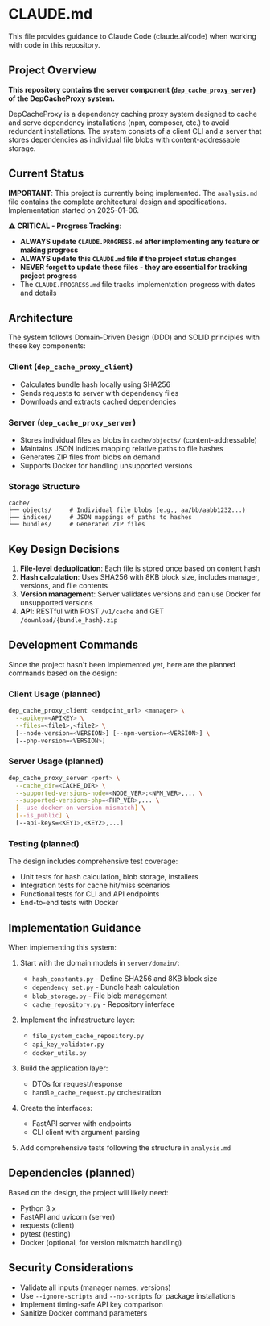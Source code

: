 # CLAUDE.md

This file provides guidance to Claude Code (claude.ai/code) when working with code in this repository.

## Project Overview

**This repository contains the server component (`dep_cache_proxy_server`) of the DepCacheProxy system.**

DepCacheProxy is a dependency caching proxy system designed to cache and serve dependency installations (npm, composer, etc.) to avoid redundant installations. The system consists of a client CLI and a server that stores dependencies as individual file blobs with content-addressable storage.

## Current Status

**IMPORTANT**: This project is currently being implemented. The `analysis.md` file contains the complete architectural design and specifications. Implementation started on 2025-01-06.

**⚠️ CRITICAL - Progress Tracking**: 
- **ALWAYS update `CLAUDE.PROGRESS.md` after implementing any feature or making progress**
- **ALWAYS update this `CLAUDE.md` file if the project status changes**
- **NEVER forget to update these files - they are essential for tracking project progress**
- The `CLAUDE.PROGRESS.md` file tracks implementation progress with dates and details

## Architecture

The system follows Domain-Driven Design (DDD) and SOLID principles with these key components:

### Client (`dep_cache_proxy_client`)
- Calculates bundle hash locally using SHA256
- Sends requests to server with dependency files
- Downloads and extracts cached dependencies

### Server (`dep_cache_proxy_server`)
- Stores individual files as blobs in `cache/objects/` (content-addressable)
- Maintains JSON indices mapping relative paths to file hashes
- Generates ZIP files from blobs on demand
- Supports Docker for handling unsupported versions

### Storage Structure
```
cache/
├── objects/     # Individual file blobs (e.g., aa/bb/aabb1232...)
├── indices/     # JSON mappings of paths to hashes
└── bundles/     # Generated ZIP files
```

## Key Design Decisions

1. **File-level deduplication**: Each file is stored once based on content hash
2. **Hash calculation**: Uses SHA256 with 8KB block size, includes manager, versions, and file contents
3. **Version management**: Server validates versions and can use Docker for unsupported versions
4. **API**: RESTful with POST `/v1/cache` and GET `/download/{bundle_hash}.zip`

## Development Commands

Since the project hasn't been implemented yet, here are the planned commands based on the design:

### Client Usage (planned)
```bash
dep_cache_proxy_client <endpoint_url> <manager> \
  --apikey=<APIKEY> \
  --files=<file1>,<file2> \
  [--node-version=<VERSION>] [--npm-version=<VERSION>] \
  [--php-version=<VERSION>]
```

### Server Usage (planned)
```bash
dep_cache_proxy_server <port> \
  --cache_dir=<CACHE_DIR> \
  --supported-versions-node=<NODE_VER>:<NPM_VER>,... \
  --supported-versions-php=<PHP_VER>,... \
  [--use-docker-on-version-mismatch] \
  [--is_public] \
  [--api-keys=<KEY1>,<KEY2>,...]
```

### Testing (planned)
The design includes comprehensive test coverage:
- Unit tests for hash calculation, blob storage, installers
- Integration tests for cache hit/miss scenarios
- Functional tests for CLI and API endpoints
- End-to-end tests with Docker

## Implementation Guidance

When implementing this system:

1. Start with the domain models in `server/domain/`:
   - `hash_constants.py` - Define SHA256 and 8KB block size
   - `dependency_set.py` - Bundle hash calculation
   - `blob_storage.py` - File blob management
   - `cache_repository.py` - Repository interface

2. Implement the infrastructure layer:
   - `file_system_cache_repository.py`
   - `api_key_validator.py`
   - `docker_utils.py`

3. Build the application layer:
   - DTOs for request/response
   - `handle_cache_request.py` orchestration

4. Create the interfaces:
   - FastAPI server with endpoints
   - CLI client with argument parsing

5. Add comprehensive tests following the structure in `analysis.md`

## Dependencies (planned)

Based on the design, the project will likely need:
- Python 3.x
- FastAPI and uvicorn (server)
- requests (client)
- pytest (testing)
- Docker (optional, for version mismatch handling)

## Security Considerations

- Validate all inputs (manager names, versions)
- Use `--ignore-scripts` and `--no-scripts` for package installations
- Implement timing-safe API key comparison
- Sanitize Docker command parameters